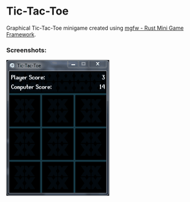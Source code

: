 # Tic-Tac-Toe
Graphical Tic-Tac-Toe minigame created using [mgfw - Rust Mini Game Framework](https://github.com/Syn-Nine/mgfw).

### Screenshots:
![](https://github.com/Syn-Nine/rust-mini-games/blob/main/2d-games/tictactoe/screenshots/shot-0.gif)
